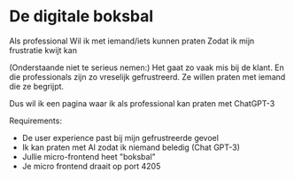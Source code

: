 # De digitale boksbal

Als professional
Wil ik met iemand/iets kunnen praten
Zodat ik mijn frustratie kwijt kan

(Onderstaande niet te serieus nemen:)
Het gaat zo vaak mis bij de klant. En die professionals zijn zo vreselijk gefrustreerd. Ze willen praten met iemand die ze begrijpt. 

Dus wil ik een pagina waar ik als professional kan praten met ChatGPT-3

Requirements:
- De user experience past bij mijn gefrustreerde gevoel
- Ik kan praten met AI zodat ik niemand beledig (Chat GPT-3)
- Jullie micro-frontend heet "boksbal"
- Je micro frontend draait op port 4205
